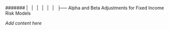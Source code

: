 ####### |   |   |   |   |   |   ├── Alpha and Beta Adjustments for Fixed Income Risk Models

*Add content here*